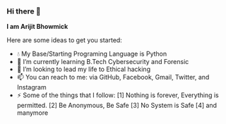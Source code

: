 ### Hi there 👋


**I am Arijit Bhowmick**

Here are some ideas to get you started:

- 💧 My Base/Starting Programing Language is Python
- 🌱 I’m currently learning B.Tech Cybersecurity and Forensic
- 🤔 I’m looking to lead my life to Ethical hacking
- 📫 You can reach to me: via GitHub, Facebook, Gmail, Twitter, and Instagram 
- ⚡ Some of the things that I follow: [1] Nothing is forever, Everything is permitted.
                                       [2] Be Anonymous, Be Safe
                                       [3] No System is Safe
                                       [4] and manymore

